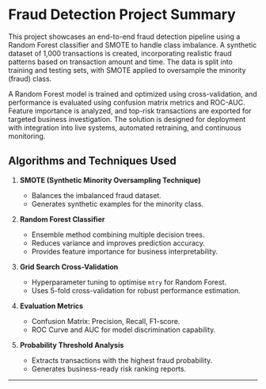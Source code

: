 # Fraud Detection Project Summary

This project showcases an end-to-end fraud detection pipeline using a Random Forest classifier and SMOTE to handle class imbalance. A synthetic dataset of 1,000 transactions is created, incorporating realistic fraud patterns based on transaction amount and time. The data is split into training and testing sets, with SMOTE applied to oversample the minority (fraud) class. 

A Random Forest model is trained and optimized using cross-validation, and performance is evaluated using confusion matrix metrics and ROC-AUC. Feature importance is analyzed, and top-risk transactions are exported for targeted business investigation. The solution is designed for deployment with integration into live systems, automated retraining, and continuous monitoring.

## **Algorithms and Techniques Used**

1. **SMOTE (Synthetic Minority Oversampling Technique)**

   * Balances the imbalanced fraud dataset.
   * Generates synthetic examples for the minority class.

2. **Random Forest Classifier**

   * Ensemble method combining multiple decision trees.
   * Reduces variance and improves prediction accuracy.
   * Provides feature importance for business interpretability.

3. **Grid Search Cross-Validation**

   * Hyperparameter tuning to optimise `mtry` for Random Forest.
   * Uses 5-fold cross-validation for robust performance estimation.

4. **Evaluation Metrics**

   * Confusion Matrix: Precision, Recall, F1-score.
   * ROC Curve and AUC for model discrimination capability.

5. **Probability Threshold Analysis**

   * Extracts transactions with the highest fraud probability.
   * Generates business-ready risk ranking reports.

---

